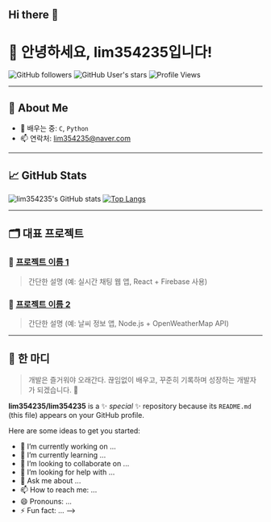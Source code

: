 ## Hi there 👋
# 👋 안녕하세요, lim354235입니다!

![GitHub followers](https://img.shields.io/github/followers/lim354235?style=social)
![GitHub User's stars](https://img.shields.io/github/stars/lim354235?style=social)
![Profile Views](https://komarev.com/ghpvc/?username=lim354235&color=blueviolet)

---

## 🚀 About Me

- 🌱 배우는 중: `C`, `Python`
- 📫 연락처: lim354235@naver.com

---


## 📈 GitHub Stats

![lim354235's GitHub stats](https://github-readme-stats.vercel.app/api?username=lim354235&show_icons=true&theme=tokyonight)
[![Top Langs](https://github-readme-stats.vercel.app/api/top-langs/?username=lim354235&layout=compact&theme=tokyonight)](https://github.com/lim354235)

---

## 🗂️ 대표 프로젝트

### 📌 [프로젝트 이름 1](https://github.com/lim354235/프로젝트1)
> 간단한 설명 (예: 실시간 채팅 웹 앱, React + Firebase 사용)

### 📌 [프로젝트 이름 2](https://github.com/lim354235/프로젝트2)
> 간단한 설명 (예: 날씨 정보 앱, Node.js + OpenWeatherMap API)

---

## 💬 한 마디

> 개발은 즐거워야 오래간다. 끊임없이 배우고, 꾸준히 기록하며 성장하는 개발자가 되겠습니다. 🙌

**lim354235/lim354235** is a ✨ _special_ ✨ repository because its `README.md` (this file) appears on your GitHub profile.

Here are some ideas to get you started:

- 🔭 I’m currently working on ...
- 🌱 I’m currently learning ...
- 👯 I’m looking to collaborate on ...
- 🤔 I’m looking for help with ...
- 💬 Ask me about ...
- 📫 How to reach me: ...
- 😄 Pronouns: ...
- ⚡ Fun fact: ...
-->
